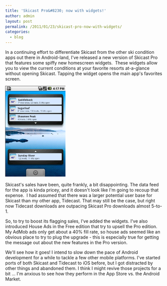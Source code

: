 ```yaml
---
title: 'Skicast Pro&#8230; now with widgets!'
author: admin
layout: post
permalink: /2011/01/23/skicast-pro-now-with-widgets/
categories:
  - blog
---
```

In a continuing effort to differentiate Skicast from the other ski condition 
apps out there in Android-land, I've released a new version of Skicast Pro 
that features some spiffy new homescreen widgets.  These widgets allow you to 
view the current conditions at your favorite resorts at-a-glance without opening
Skicast. Tapping the widget opens the main app's favorites screen.

[<img title="Skicast screen shot" src="/assets/uploads/2011/01/Screen-shot-2011-01-22-at-4.17.26-PM.png" alt="" width="192" height="288" />][1]

Skicast's sales have been, quite frankly, a bit disappointing. The data feed 
for the app is kinda pricey, and it doesn't look like I'm going to recoup that 
expense.  I had assumed that there was a larger potential user base for Skicast 
than my other app, Tidecast. That may still be the case, but right now Tidecast 
downloads are outpacing Skicast Pro downloads almost 5-to-1.

So, to try to boost its flagging sales, I've added the widgets. I've also 
introduced House Ads in the Free edition that try to upsell the Pro edition. 
My AdMob ads only get about a 40% fill rate, so house ads seemed like an 
obvious place to try to plug the upgrade - this is especially true for getting 
the message out about the new features in the Pro version.

We'll see how it goes! I intend to slow down the pace of Android development for a 
while to tackle a few other mobile platforms. I've started ports of both 
Skicast and Tidecast to iOS before, but I got distracted by other things and 
abandoned them. I think I might revive those projects for a bit ... I'm anxious to 
see how they perform in the App Store vs. the Android Market.

 [1]: http://www.mikedesjardins.net/assets/uploads/2011/01/Screen-shot-2011-01-22-at-4.17.26-PM.png